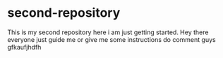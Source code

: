 # second-repository
This is my second repository here i am just getting started.
Hey there everyone
just guide me or give me some instructions 
do comment guys
gfkaufjhdfh
